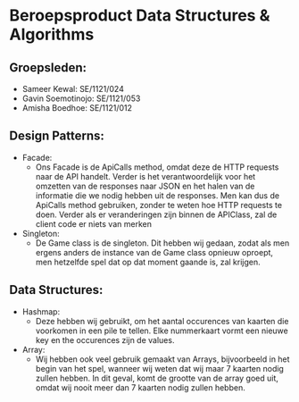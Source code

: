 # Beroepsproduct Data Structures & Algorithms

## Groepsleden:
- Sameer Kewal: SE/1121/024
- Gavin Soemotinojo: SE/1121/053
- Amisha Boedhoe: SE/1121/012


## Design Patterns:
- Facade: 
  - Ons Facade is de ApiCalls method, omdat deze de HTTP requests naar de API handelt.
  Verder is het verantwoordelijk voor het omzetten van de responses naar JSON en het halen van de informatie die we nodig hebben uit de responses.
  Men kan dus de ApiCalls method gebruiken, zonder te weten hoe HTTP requests te doen.
  Verder als er veranderingen zijn binnen de APIClass, zal de client code er niets van merken
- Singleton:
  - De Game class is de singleton. Dit hebben wij gedaan, zodat als men ergens anders de instance van de Game class
  opnieuw oproept, men hetzelfde spel dat op dat moment gaande is, zal krijgen.

## Data Structures:
- Hashmap:
  - Deze hebben wij gebruikt, om het aantal  occurences van kaarten
die voorkomen in een pile te tellen. Elke nummerkaart vormt een nieuwe key en the occurences zijn de values.
- Array:
  - Wij hebben ook veel gebruik gemaakt van Arrays, bijvoorbeeld in het begin van het spel, wanneer wij weten
  dat wij maar 7 kaarten nodig zullen hebben. In dit geval, komt de grootte van de array goed uit, omdat wij nooit meer dan 7 kaarten nodig zullen hebben. 